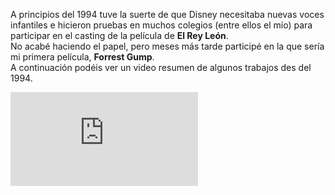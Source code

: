 A principios del 1994 tuve la suerte de que Disney necesitaba nuevas voces infantiles e hicieron pruebas en muchos colegios (entre ellos el mío) para participar en el casting de la película de <b>El Rey León</b>. </br>
No acabé haciendo el papel, pero meses más tarde participé en la que sería mi primera película, <b>Forrest Gump</b>. </br>
A continuación podéis ver un video resumen de algunos trabajos des del 1994.

<style>.embed-container { position: relative; padding-bottom: 56.25%; height: 0; overflow: hidden; max-width: 100%; } .embed-container iframe, .embed-container object, .embed-container embed     { position: absolute; top: 0; left: 0; width: 80%; height: 80%; }</style><div class='center-align'><iframe src='http://youtube.com/embed/ZO5GtBf9pv0' frameborder='0' allowfullscreen></iframe></div>
